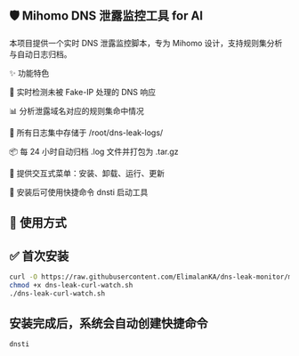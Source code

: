 ## 🛡️ Mihomo DNS 泄露监控工具 for AI
本项目提供一个实时 DNS 泄露监控脚本，专为 Mihomo 设计，支持规则集分析与自动日志归档。

✨ 功能特色

📡 实时检测未被 Fake-IP 处理的 DNS 响应

📊 分析泄露域名对应的规则集命中情况

📁 所有日志集中存储于 /root/dns-leak-logs/

📦 每 24 小时自动归档 .log 文件并打包为 .tar.gz

🧭 提供交互式菜单：安装、卸载、运行、更新

🔗 安装后可使用快捷命令 dnsti 启动工具

## 🚀 使用方式
## ✅ 首次安装
```bash
curl -O https://raw.githubusercontent.com/ElimalanKA/dns-leak-monitor/main/dns-leak-curl-watch.sh
chmod +x dns-leak-curl-watch.sh
./dns-leak-curl-watch.sh
```

## 安装完成后，系统会自动创建快捷命令
```bash
dnsti
```
